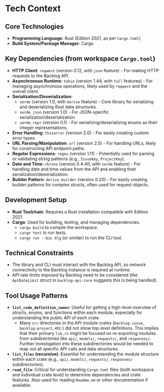 # Tech Context

## Core Technologies
-   **Programming Language**: Rust (Edition 2021, as per `Cargo.toml`)
-   **Build System/Package Manager**: Cargo

## Key Dependencies (from workspace `Cargo.toml`)
-   **HTTP Client**: `reqwest` (version 0.12, with `json` feature) - For making HTTP requests to the Backlog API.
-   **Asynchronous Runtime**: `tokio` (version 1.44, with `full` features) - For managing asynchronous operations, likely used by `reqwest` and the overall client.
-   **Serialization/Deserialization**:
    -   `serde` (version 1.0, with `derive` feature) - Core library for serializing and deserializing Rust data structures.
    -   `serde_json` (version 1.0) - For JSON-specific serialization/deserialization.
    -   `serde_repr` (version 0.1) - For serializing/deserializing enums as their integer representations.
-   **Error Handling**: `thiserror` (version 2.0) - For easily creating custom error types.
-   **URL Parsing/Manipulation**: `url` (version 2.5) - For handling URLs, likely for constructing API endpoint paths.
-   **Regular Expressions**: `regex` (version 1.11) - Potentially used for parsing or validating string patterns (e.g., `IssueKey`, `ProjectKey`).
-   **Date and Time**: `chrono` (version 0.4.40, with `serde` feature) - For handling date and time values from the API and enabling their serialization/deserialization.
-   **Builder Pattern**: `derive_builder` (version 0.20) - For easily creating builder patterns for complex structs, often used for request objects.

## Development Setup
-   **Rust Toolchain**: Requires a Rust installation compatible with Edition 2021.
-   **Cargo**: Used for building, testing, and managing dependencies.
    -   `cargo build` to compile the workspace.
    -   `cargo test` to run tests.
    -   `cargo run --bin blg` (or similar) to run the CLI tool.

## Technical Constraints
-   The library and CLI must interact with the Backlog API, so network connectivity to the Backlog instance is required at runtime.
-   API rate limits imposed by Backlog need to be considered (the `ApiRateLimit` struct in `backlog-api-core` suggests this is being handled).

## Tool Usage Patterns
-   **`list_code_definition_names`**: Useful for getting a high-level overview of structs, enums, and functions within each module, especially for understanding the public API of each crate.
    -   Many `src` directories in the API module crates (`backlog-issue`, `backlog-project`, etc.) did not show top-level definitions. This implies that their primary `lib.rs` might be focused on re-exporting modules from subdirectories like `api/`, `models/`, `requests/`, and `responses/`. Further investigation into these subdirectories would be needed to map out all specific API calls and data structures.
-   **`list_files` (recursive)**: Essential for understanding the module structure within each crate (e.g., `api/`, `models/`, `requests/`, `responses/` subdirectories).
-   **`read_file`**: Critical for understanding `Cargo.toml` files (both workspace and individual crate level) to determine dependencies and crate features. Also used for reading `Readme.md` or other documentation if available.
